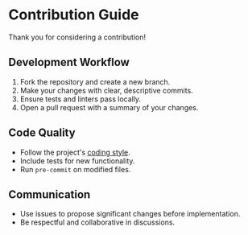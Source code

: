 # Contribution Guide

Thank you for considering a contribution!

## Development Workflow

1. Fork the repository and create a new branch.
2. Make your changes with clear, descriptive commits.
3. Ensure tests and linters pass locally.
4. Open a pull request with a summary of your changes.

## Code Quality

- Follow the project's [coding style](coding_style.md).
- Include tests for new functionality.
- Run `pre-commit` on modified files.

## Communication

- Use issues to propose significant changes before implementation.
- Be respectful and collaborative in discussions.
